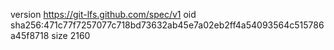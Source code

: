 version https://git-lfs.github.com/spec/v1
oid sha256:471c77f7257077c718bd73632ab45e7a02eb2ff4a54093564c515786a45f8718
size 2160
